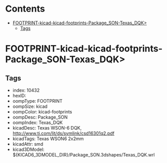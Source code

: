 



Contents
========

* [FOOTPRINT-kicad-kicad-footprints-Package_SON-Texas_DQK>](#footprint-kicad-kicad-footprints-package_son-texas_dqk)
	* [Tags](#tags)

# FOOTPRINT-kicad-kicad-footprints-Package_SON-Texas_DQK>

## Tags

- index: 10432
- hexID: 
- oompType: FOOTPRINT
- oompSize: kicad
- oompColor: kicad-footprints
- oompDesc: Package_SON
- oompIndex: Texas_DQK
- kicadDesc: Texas WSON-6 DQK, http://www.ti.com/lit/ds/symlink/csd16301q2.pdf
- kicadTags: Texas WSON6 2x2mm
- kicadAttr: smd
- kicad3DModel: ${KICAD6_3DMODEL_DIR}/Package_SON.3dshapes/Texas_DQK.wrl
